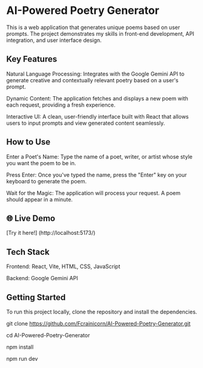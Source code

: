 # AI-Powered Poetry Generator

This is a web application that generates unique poems based on user prompts. The project demonstrates my skills in front-end development, API integration, and user interface design.

## Key Features

Natural Language Processing: Integrates with the Google Gemini API to generate creative and contextually relevant poetry based on a user's prompt.

Dynamic Content: The application fetches and displays a new poem with each request, providing a fresh experience.

Interactive UI: A clean, user-friendly interface built with React that allows users to input prompts and view generated content seamlessly.

## How to Use

Enter a Poet's Name: Type the name of a poet, writer, or artist whose style you want the poem to be in.

Press Enter: Once you've typed the name, press the "Enter" key on your keyboard to generate the poem.

Wait for the Magic: The application will process your request. A poem should appear in a minute.

## 🌐 Live Demo  
[Try it here!] (http://localhost:5173/)

## Tech Stack

Frontend: React, Vite, HTML, CSS, JavaScript

Backend: Google Gemini API

## Getting Started

To run this project locally, clone the repository and install the dependencies.

git clone https://github.com/Fcrainicorn/AI-Powered-Poetry-Generator.git

cd AI-Powered-Poetry-Generator

npm install

npm run dev



